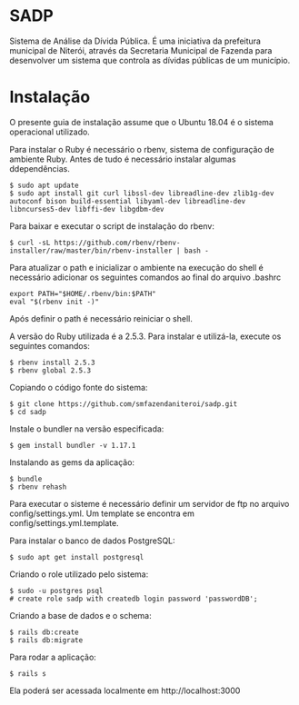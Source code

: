 # SADP
Sistema de Análise da Dívida Pública. É uma iniciativa da prefeitura municipal de Niterói, através da Secretaria Municipal de Fazenda para desenvolver um sistema que controla as dívidas públicas de um município.

# Instalação
O presente guia de instalação assume que o Ubuntu 18.04 é o sistema operacional utilizado.

Para instalar o Ruby é necessário o rbenv, sistema de configuração de ambiente Ruby. Antes de tudo é necessário instalar algumas ddependências.

```
$ sudo apt update
$ sudo apt install git curl libssl-dev libreadline-dev zlib1g-dev autoconf bison build-essential libyaml-dev libreadline-dev libncurses5-dev libffi-dev libgdbm-dev
```

Para baixar e executar o script de instalação do rbenv:

```
$ curl -sL https://github.com/rbenv/rbenv-installer/raw/master/bin/rbenv-installer | bash -
```

Para atualizar o path e inicializar o ambiente na execução do shell é necessário adicionar os seguintes comandos ao final do arquivo .bashrc

```
export PATH="$HOME/.rbenv/bin:$PATH"
eval "$(rbenv init -)"
```
Após definir o path é necessário reiniciar o shell.

A versão do Ruby utilizada é a 2.5.3. Para instalar e utilizá-la, execute os seguintes comandos:

```
$ rbenv install 2.5.3
$ rbenv global 2.5.3
```

Copiando o código fonte do sistema:

```
$ git clone https://github.com/smfazendaniteroi/sadp.git
$ cd sadp
```

Instale o bundler na versão especificada:

```
$ gem install bundler -v 1.17.1
```

Instalando as gems da aplicação:

```
$ bundle
$ rbenv rehash
```

Para executar o sisteme é necessário definir um servidor de ftp no arquivo config/settings.yml. Um template se encontra em config/settings.yml.template.

Para instalar o banco de dados PostgreSQL:

```
$ sudo apt get install postgresql
```

Criando o role utilizado pelo sistema:

```
$ sudo -u postgres psql
# create role sadp with createdb login password 'passwordDB';
```

Criando a base de dados e o schema:

```
$ rails db:create
$ rails db:migrate
```

Para rodar a aplicação:

```
$ rails s
```

Ela poderá ser acessada localmente em http://localhost:3000
